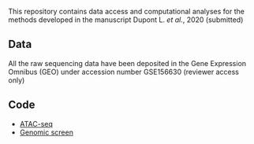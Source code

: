 
This repository contains data access and computational analyses for the methods developed in the manuscript Dupont L. *et al.*, 2020 (submitted)
 
 
## Data

All the raw sequencing data have been deposited in the Gene Expression Omnibus (GEO) under accession number GSE156630 (reviewer access only)


## Code

- [ATAC-seq](scripts/atac.md)
- [Genomic screen](scripts/screen.md)

